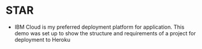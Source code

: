 # STAR

* IBM Cloud is my preferred deployment platform for application. This demo was set up to show the structure and requirements of a project for deployment to Heroku
